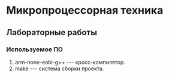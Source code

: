 # Микропроцессорная техника 
## Лабораторные работы  

### Используемое ПО
1. arm-none-eabi-g++ --- кросс-компилятор.
1. make --- система сборки проекта.